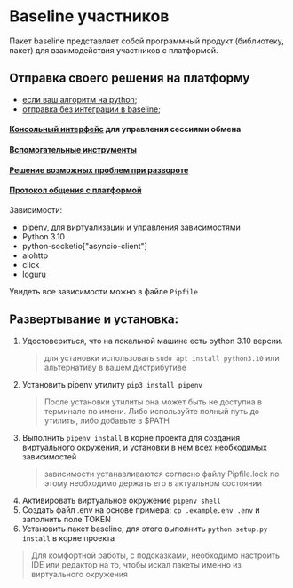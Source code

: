 # Baseline участников
Пакет baseline представляет собой программный продукт (библиотеку, пакет) для взаимодействия участников с платформой.
## Отправка своего решения на платформу
- [если ваш алгоритм на python](/docs/python-native.md);
- [отправка без интеграции в baseline](/docs/to-directory.md);



#### [Консольный интерфейс](/docs/cli.md) для управления сессиями обмена
#### [Вспомогательные инструменты](/docs/tools.md)
#### [Решение возможных проблем при развороте](/docs/setup.md)
#### [Протокол общения с платформой](/docs/session-protocol.md)

Зависимости:
  - pipenv, для виртуализации и управления зависимостями
  - Python 3.10
  - python-socketio["asyncio-client"]
  - aiohttp
  - click
  - loguru

Увидеть все зависимости можно в файле `Pipfile`

## Развертывание и установка:
1) Удостовериться, что на локальной машине есть python 3.10 версии.
    > для установки использовать `sudo apt install python3.10` или альтернативу в вашем дистрибутиве
2) Установить pipenv утилиту `pip3 install pipenv`
    > После установки утилиты она может быть не доступна в терминале по имени. 
    > Либо используйте полный путь до утилиты, либо добавьте в $PATH
3) Выполнить `pipenv install` в корне проекта для создания виртуального окружения, и установки в нем всех необходимых зависимостей
    > зависимости устанавливаются согласно файлу Pipfile.lock по этому необходимо держать его в актуальном состоянии
4) Активировать виртуальное окружение `pipenv shell`
5) Создать файл .env на основе примера: `cp .example.env .env` и заполнить поле TOKEN
6) Установить пакет baseline, для этого выполнить `python setup.py install` в корне проекта   

> Для комфортной работы, с подсказками, необходимо настроить IDE или редактор на то, чтобы искал пакеты именно из виртуального окружения